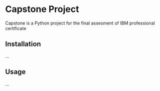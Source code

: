 # Capstone Project
Capstone is a Python project for the final assesment of IBM professional certificate

## Installation
...

## Usage
...